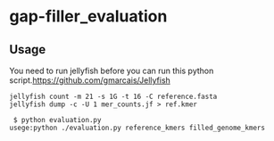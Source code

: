 # gap-filler_evaluation

## Usage
You need to run jellyfish before you can run this python script.https://github.com/gmarcais/Jellyfish

```shell{}
jellyfish count -m 21 -s 1G -t 16 -C reference.fasta
jellyfish dump -c -U 1 mer_counts.jf > ref.kmer

```

```shell
 $ python evaluation.py
usege:python ./evaluation.py reference_kmers filled_genome_kmers
```
